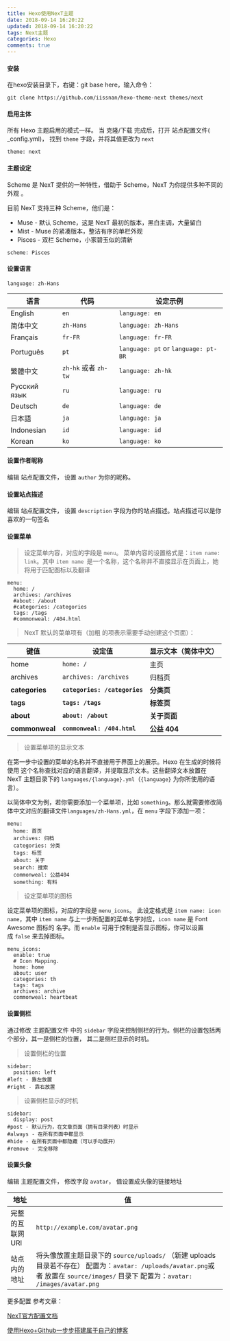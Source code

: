 ```yaml
---
title: Hexo使用NexT主题
date: 2018-09-14 16:20:22
updated: 2018-09-14 16:20:22
tags: Next主题
categories: Hexo
comments: true
---
```


#### 安装

在hexo安装目录下，右键：git base here，输入命令：

`git clone https://github.com/iissnan/hexo-theme-next themes/next `

#### 启用主体

所有 Hexo 主题启用的模式一样。 当 克隆/下载 完成后，打开 站点配置文件( _config.yml)， 找到 `theme` 字段，并将其值更改为 `next` 

`theme: next `

<!--more-->

#### 主题设定

Scheme 是 NexT 提供的一种特性，借助于 Scheme，NexT 为你提供多种不同的外观 。

目前 NexT 支持三种 Scheme，他们是： 

- Muse - 默认 Scheme，这是 NexT 最初的版本，黑白主调，大量留白
- Mist - Muse 的紧凑版本，整洁有序的单栏外观
- Pisces - 双栏 Scheme，小家碧玉似的清新

`scheme: Pisces `

#### 设置语言

`language: zh-Hans `

| 语言         | 代码                 | 设定示例                            |
| ------------ | -------------------- | ----------------------------------- |
| English      | `en`                 | `language: en`                      |
| 简体中文     | `zh-Hans`            | `language: zh-Hans`                 |
| Français     | `fr-FR`              | `language: fr-FR`                   |
| Português    | `pt`                 | `language: pt` or `language: pt-BR` |
| 繁體中文     | `zh-hk` 或者 `zh-tw` | `language: zh-hk`                   |
| Русский язык | `ru`                 | `language: ru`                      |
| Deutsch      | `de`                 | `language: de`                      |
| 日本語       | `ja`                 | `language: ja`                      |
| Indonesian   | `id`                 | `language: id`                      |
| Korean       | `ko`                 | `language: ko`                      |

#### 设置作者昵称

编辑 站点配置文件， 设置 `author` 为你的昵称。 

#### 设置站点描述

编辑 站点配置文件， 设置 `description` 字段为你的站点描述。站点描述可以是你喜欢的一句签名 

#### 设置菜单

> 设定菜单内容，对应的字段是 `menu`。 菜单内容的设置格式是：`item name: link`。其中 `item name `是一个名称，这个名称并不直接显示在页面上，她将用于匹配图标以及翻译 

```
menu:
  home: /
  archives: /archives
  #about: /about
  #categories: /categories
  tags: /tags
  #commonweal: /404.html
```

> NexT 默认的菜单项有（加粗 的项表示需要手动创建这个页面）：

| 键值           | 设定值                        | 显示文本（简体中文） |
| -------------- | ----------------------------- | -------------------- |
| home           | `home: /`                     | 主页                 |
| archives       | `archives: /archives`         | 归档页               |
| **categories** | **`categories: /categories`** | **分类页**           |
| **tags**       | **`tags: /tags`**             | **标签页**           |
| **about**      | **`about: /about`**           | **关于页面**         |
| **commonweal** | **`commonweal: /404.html`**   | **公益 404**         |

> 设置菜单项的显示文本 

在第一步中设置的菜单的名称并不直接用于界面上的展示。Hexo 在生成的时候将使用 这个名称查找对应的语言翻译，并提取显示文本。这些翻译文本放置在 NexT 主题目录下的 `languages/{language}.yml`（`{language}` 为你所使用的语言）。

以简体中文为例，若你需要添加一个菜单项，比如 `something`。那么就需要修改简体中文对应的翻译文件`languages/zh-Hans.yml`，在 `menu` 字段下添加一项：

```
menu:
  home: 首页
  archives: 归档
  categories: 分类
  tags: 标签
  about: 关于
  search: 搜索
  commonweal: 公益404
  something: 有料
```

> 设定菜单项的图标 

设定菜单项的图标，对应的字段是 `menu_icons`。 此设定格式是 `item name: icon name`，其中 `item name` 与上一步所配置的菜单名字对应，`icon name` 是 Font Awesome 图标的 名字。而 `enable` 可用于控制是否显示图标，你可以设置成 `false` 来去掉图标。 

```
menu_icons:
  enable: true
  # Icon Mapping.
  home: home
  about: user
  categories: th
  tags: tags
  archives: archive
  commonweal: heartbeat
```

#### 设置侧栏

通过修改 主题配置文件 中的 `sidebar` 字段来控制侧栏的行为。侧栏的设置包括两个部分，其一是侧栏的位置， 其二是侧栏显示的时机。 

> 设置侧栏的位置 

```
sidebar:
  position: left
#left - 靠左放置
#right - 靠右放置
```

> 设置侧栏显示的时机 

```
sidebar:
  display: post
#post - 默认行为，在文章页面（拥有目录列表）时显示
#always - 在所有页面中都显示
#hide - 在所有页面中都隐藏（可以手动展开）
#remove - 完全移除
```

#### 设置头像

编辑 主题配置文件， 修改字段 `avatar`， 值设置成头像的链接地址 

| 地址             | 值                                                           |
| ---------------- | ------------------------------------------------------------ |
| 完整的互联网 URI | `http://example.com/avatar.png`                              |
| 站点内的地址     | 将头像放置主题目录下的 `source/uploads/` （新建 uploads 目录若不存在）  配置为：`avatar: /uploads/avatar.png`或者 放置在 `source/images/` 目录下  配置为：`avatar: /images/avatar.png` |



更多配置 参考文章：

[NexT官方配置文档](http://theme-next.iissnan.com/getting-started.html)

[使用Hexo+Github一步步搭建属于自己的博客](https://www.cnblogs.com/fengxiongZz/p/7707568.html)